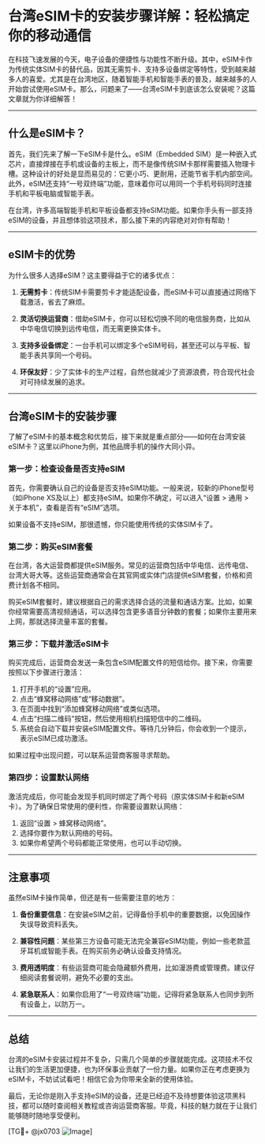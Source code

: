 # 台湾eSIM卡的安装步骤详解：轻松搞定你的移动通信

在科技飞速发展的今天，电子设备的便捷性与功能性不断升级。其中，eSIM卡作为传统实体SIM卡的替代品，因其无需剪卡、支持多设备绑定等特性，受到越来越多人的喜爱。尤其是在台湾地区，随着智能手机和智能手表的普及，越来越多的人开始尝试使用eSIM卡。那么，问题来了——台湾eSIM卡到底该怎么安装呢？这篇文章就为你详细解答！

---

## 什么是eSIM卡？

首先，我们先来了解一下eSIM卡是什么。eSIM（Embedded SIM）是一种嵌入式芯片，直接焊接在手机或设备的主板上，而不是像传统SIM卡那样需要插入物理卡槽。这种设计的好处是显而易见的：它更小巧、更耐用，还能节省手机内部空间。此外，eSIM还支持“一号双终端”功能，意味着你可以用同一个手机号码同时连接手机和平板电脑或智能手表。

在台湾，许多高端智能手机和平板设备都支持eSIM功能。如果你手头有一部支持eSIM的设备，并且想体验这项技术，那么接下来的内容绝对对你有帮助！

---

## eSIM卡的优势

为什么很多人选择eSIM？这主要得益于它的诸多优点：

1. **无需剪卡**：传统SIM卡需要剪卡才能适配设备，而eSIM卡可以直接通过网络下载激活，省去了麻烦。
   
2. **灵活切换运营商**：借助eSIM卡，你可以轻松切换不同的电信服务商，比如从中华电信切换到远传电信，而无需更换实体卡。

3. **支持多设备绑定**：一台手机可以绑定多个eSIM号码，甚至还可以与平板、智能手表共享同一个号码。

4. **环保友好**：少了实体卡的生产过程，自然也就减少了资源浪费，符合现代社会对可持续发展的追求。

---

## 台湾eSIM卡的安装步骤

了解了eSIM卡的基本概念和优势后，接下来就是重点部分——如何在台湾安装eSIM卡？这里以iPhone为例，其他品牌手机的操作大同小异。

### 第一步：检查设备是否支持eSIM

首先，你需要确认自己的设备是否支持eSIM功能。一般来说，较新的iPhone型号（如iPhone XS及以上）都支持eSIM。如果你不确定，可以进入“设置 > 通用 > 关于本机”，查看是否有“eSIM”选项。

如果设备不支持eSIM，那很遗憾，你只能使用传统的实体SIM卡了。

### 第二步：购买eSIM套餐

在台湾，各大运营商都提供eSIM服务。常见的运营商包括中华电信、远传电信、台湾大哥大等。这些运营商通常会在其官网或实体门店提供eSIM套餐，价格和资费计划各不相同。

购买eSIM套餐时，建议根据自己的需求选择合适的流量和通话方案。比如，如果你经常需要高清视频通话，可以选择包含更多语音分钟数的套餐；如果你主要用来上网，那就选择流量丰富的套餐。

### 第三步：下载并激活eSIM卡

购买完成后，运营商会发送一条包含eSIM配置文件的短信给你。接下来，你需要按照以下步骤进行激活：

1. 打开手机的“设置”应用。
2. 点击“蜂窝移动网络”或“移动数据”。
3. 在页面中找到“添加蜂窝移动网络”或类似选项。
4. 点击“扫描二维码”按钮，然后使用相机扫描短信中的二维码。
5. 系统会自动下载并安装eSIM配置文件。等待几分钟后，你会收到一个提示，表示eSIM已成功激活。

如果过程中出现问题，可以联系运营商客服寻求帮助。

### 第四步：设置默认网络

激活完成后，你可能会发现手机同时绑定了两个号码（原实体SIM卡和新eSIM卡）。为了确保日常使用的便利性，你需要设置默认网络：

1. 返回“设置 > 蜂窝移动网络”。
2. 选择你要作为默认网络的号码。
3. 如果你希望两个号码都能正常使用，也可以手动切换。

---

## 注意事项

虽然eSIM卡操作简单，但还是有一些需要注意的地方：

1. **备份重要信息**：在安装eSIM之前，记得备份手机中的重要数据，以免因操作失误导致资料丢失。

2. **兼容性问题**：某些第三方设备可能无法完全兼容eSIM功能，例如一些老款蓝牙耳机或智能手表。在购买前务必确认设备支持情况。

3. **费用透明度**：有些运营商可能会隐藏额外费用，比如漫游费或管理费。建议仔细阅读套餐说明，避免不必要的支出。

4. **紧急联系人**：如果你启用了“一号双终端”功能，记得将紧急联系人也同步到所有设备上，以防万一。

---

## 总结

台湾的eSIM卡安装过程并不复杂，只需几个简单的步骤就能完成。这项技术不仅让我们的生活更加便捷，也为环保事业贡献了一份力量。如果你正在考虑更换为eSIM卡，不妨试试看吧！相信它会为你带来全新的使用体验。

最后，无论你是刚入手支持eSIM的设备，还是已经迫不及待想要体验这项黑科技，都可以随时查阅相关教程或咨询运营商客服。毕竟，科技的魅力就在于让我们能够随时随地享受便利。

[TG💪+ @jx0703 ![Image](https://github.com/user-attachments/assets/dbca1d08-cadb-493c-b0ec-ad6f7a83f270)]